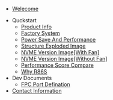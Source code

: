 * [Welecome](/0_en/README.md)

- Quckstart
    - [Product Info](/0_en/start/product_info.md)
    - [Factory System](/0_en/start/factory-system.md)
    - [Power Save And Performance](/0_en/start/power-save-and-performance.md)
    - [Structure Exploded Image](/0_en/start/product_image.md)
    - [NVME Version Image[With Fan]](/0_en/start/nvme-with-fan.md)
    - [NVME Version Image[Without Fan]](/0_en/start/nvme-with-nofan.md)
    - [Performance Score Compare](/0_en/start/performance-compare.md)
    - [Why R86S](/0_en/start/why_r86s.md)
- Dev Documents
    - [FPC Port Defination](/0_en/dev/fpc_port_def.md)
- [Contact Information](/0_en/contact.md)